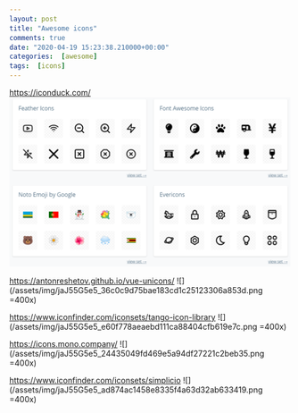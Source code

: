 ```yaml
---
layout: post
title: "Awesome icons"
comments: true
date: "2020-04-19 15:23:38.210000+00:00"
categories:  [awesome]
tags:  [icons]
---
```




https://iconduck.com/
![](/assets/img/jaJ55G5e5_4797afc9c53c638925018e64a6e0b00c.png)


https://antonreshetov.github.io/vue-unicons/
![](/assets/img/jaJ55G5e5_36c0c9d75bae183cd1c25123306a853d.png =400x)

https://www.iconfinder.com/iconsets/tango-icon-library
![](/assets/img/jaJ55G5e5_e60f778aeaebd111ca88404cfb619e7c.png =400x)

https://icons.mono.company/
![](/assets/img/jaJ55G5e5_24435049fd469e5a94df27221c2beb35.png =400x)

https://www.iconfinder.com/iconsets/simplicio
![](/assets/img/jaJ55G5e5_ad874ac1458e8335f4a63d32ab633419.png =400x)



